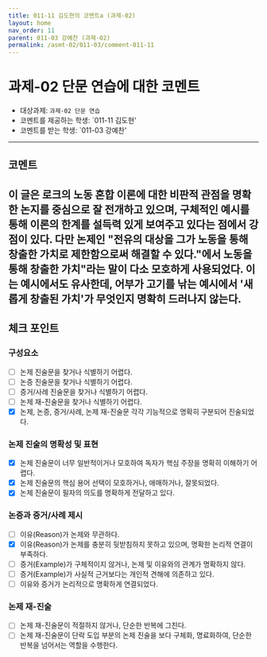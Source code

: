 ```yaml
---
title: 011-11 김도현의 코멘트a (과제-02) 
layout: home
nav_order: 11
parent: 011-03 강예찬 (과제-02)
permalink: /asmt-02/011-03/comment-011-11
---
```


# 과제-02 단문 연습에 대한 코멘트

- 대상과제: `과제-02 단문 연습`
- 코멘트를 제공하는 학생: `011-11 김도현' 
- 코멘트를 받는 학생: `011-03 강예찬' 

---
## 코멘트
이 글은 로크의 노동 혼합 이론에 대한 비판적 관점을 명확한 논지를 중심으로 잘 전개하고 있으며, 구체적인 예시를 통해 이론의 한계를 설득력 있게 보여주고 있다는 점에서 강점이 있다. 다만 논제인 "전유의 대상을 그가 노동을 통해 창출한 가치로 제한함으로써 해결할 수 있다."에서 노동을 통해 창출한 가치"라는 말이 다소 모호하게 사용되었다. 이는 예시에서도 유사한데, 어부가 고기를 낚는 예시에서 '새롭게 창출된 가치'가 무엇인지 명확히 드러나지 않는다. 
---


## 체크 포인트

### **구성요소**
- [ ] 논제 진술문을 찾거나 식별하기 어렵다.
- [ ] 논증 진술문을 찾거나 식별하기 어렵다.
- [ ] 증거/사례 진술문을 찾거나 식별하기 어렵다.
- [ ] 논제 재-진술문을 찾거나 식별하기 어렵다.
- [x] 논제, 논증, 증거/사례, 논제 재-진술문 각각 기능적으로 명확히 구분되어 진술되었다.

### **논제 진술의 명확성 및 표현**  
- [x] 논제 진술문이 너무 일반적이거나 모호하여 독자가 핵심 주장을 명확히 이해하기 어렵다.  
- [x] 논제 진술문의 핵심 용어 선택이 모호하거나, 애매하거나, 잘못되었다.  
- [x] 논제 진술문이 필자의 의도를 명확하게 전달하고 있다.  

### **논증과 증거/사례 제시**  
- [ ] 이유(Reason)가 논제와 무관하다.
- [x] 이유(Reason)가 논제를 충분히 뒷받침하지 못하고 있으며, 명확한 논리적 연결이 부족하다.  
- [ ] 증거(Example)가 구체적이지 않거나, 논제 및 이유와의 관계가 명확하지 않다. 
- [ ] 증거(Example)가 사실적 근거보다는 개인적 견해에 의존하고 있다.  
- [ ] 이유와 증거가 논리적으로 명확하게 연결되었다.  

### **논제 재-진술**  
- [ ] 논제 재-진술문이 적절하지 않거나, 단순한 반복에 그친다.   
- [ ] 논제 재-진술문이 단락 도입 부분의 논제 진술을 보다 구체화, 명료화하여, 단순한 반복을 넘어서는 역할을 수행한다.  

